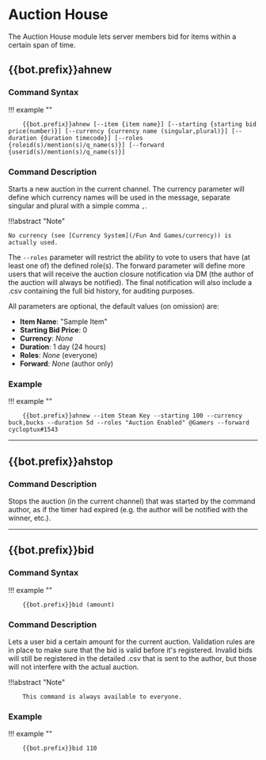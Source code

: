 Auction House
=============

The Auction House module lets server members bid for items within a
certain span of time.

{{bot.prefix}}ahnew
-----

### Command Syntax

!!! example ""

        {{bot.prefix}}ahnew [--item {item name}] [--starting {starting bid price(number)}] [--currency {currency name (singular,plural)}] [--duration {duration timecode}] [--roles {roleid(s)/mention(s)/q_name(s)}] [--forward {userid(s)/mention(s)/q_name(s)}]

### Command Description

Starts a new auction in the current channel. The currency parameter will
define which currency names will be used in the message, separate
singular and plural with a simple comma `,`.

!!!abstract "Note" 

    No currency (see [Currency System](/Fun And Games/currency)) is actually used.

The `--roles` parameter will restrict the ability to vote to users that have
(at least one of) the defined role(s). The forward parameter will define
more users that will receive the auction closure notification via DM
(the author of the auction will always be notified). The final
notification will also include a .csv containing the full bid history,
for auditing purposes.

All parameters are optional, the default values (on omission) are:

-   **Item Name**: "Sample Item"
-   **Starting Bid Price**: 0
-   **Currency**: *None*
-   **Duration**: 1 day (24 hours)
-   **Roles**: *None* (everyone)
-   **Forward**: *None* (author only)

### Example

!!! example ""

        {{bot.prefix}}ahnew --item Steam Key --starting 100 --currency buck,bucks --duration 5d --roles "Auction Enabled" @Gamers --forward cycloptux#1543


------------------------------------------------------------------------

{{bot.prefix}}ahstop
------

### Command Description

Stops the auction (in the current channel) that was started by the
command author, as if the timer had expired (e.g. the author will be
notified with the winner, etc.).

------------------------------------------------------------------------

{{bot.prefix}}bid
---

### Command Syntax

!!! example ""
    
        {{bot.prefix}}bid (amount)

### Command Description

Lets a user bid a certain amount for the current auction. Validation
rules are in place to make sure that the bid is valid before it's
registered. Invalid bids will still be registered in the detailed .csv
that is sent to the author, but those will not interfere with the actual
auction.

!!!abstract "Note" 

        This command is always available to everyone.


### Example

!!! example ""

        {{bot.prefix}}bid 110

